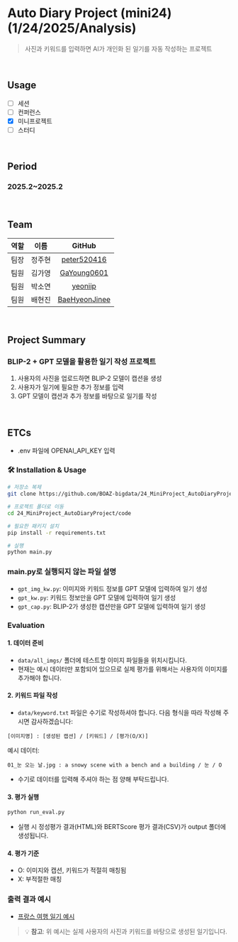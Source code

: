 # Auto Diary Project (mini24) (1/24/2025/Analysis)
> 사진과 키워드를 입력하면 AI가 개인화 된 일기를 자동 작성하는 프로젝트

</br>

## Usage
- [ ] 세션
- [ ] 컨퍼런스
- [X] 미니프로젝트
- [ ] 스터디

<br/>

## Period
### 2025.2~2025.2

<br/>

## Team
| 역할 | 이름 | GitHub |
|:---:|:---:|:---:|
| 팀장 | 정주현 | [peter520416](https://github.com/peter520416) |
| 팀원 | 김가영 | [GaYoung0601](https://github.com/GaYoung0601/) |
| 팀원 | 박소연 | [yeoniip](https://github.com/yeoniip/) |
| 팀원 | 배현진 | [BaeHyeonJinee](https://github.com/BaeHyeonJinee/) |


<br/>

## Project Summary
### BLIP-2 + GPT 모델을 활용한 일기 작성 프로젝트
1. 사용자의 사진을 업로드하면 BLIP-2 모델이 캡션을 생성
2. 사용자가 일기에 필요한 추가 정보를 입력
3. GPT 모델이 캡션과 추가 정보를 바탕으로 일기를 작성

<br/>

## ETCs
- .env 파일에 OPENAI_API_KEY 입력

### 🛠 Installation & Usage
```bash
# 저장소 복제
git clone https://github.com/BOAZ-bigdata/24_MiniProject_AutoDiaryProject.git

# 프로젝트 폴더로 이동
cd 24_MiniProject_AutoDiaryProject/code

# 필요한 패키지 설치
pip install -r requirements.txt

# 실행
python main.py
```

### main.py로 실행되지 않는 파일 설명
- `gpt_img_kw.py`: 이미지와 키워드 정보를 GPT 모델에 입력하여 일기 생성
- `gpt_kw.py`: 키워드 정보만을 GPT 모델에 입력하여 일기 생성
- `gpt_cap.py`: BLIP-2가 생성한 캡션만을 GPT 모델에 입력하여 일기 생성

### Evaluation
#### 1. 데이터 준비
- `data/all_imgs/` 폴더에 테스트할 이미지 파일들을 위치시킵니다.
- 현재는 예시 데이터만 포함되어 있으므로 실제 평가를 위해서는 사용자의 이미지를 추가해야 합니다.

#### 2. 키워드 파일 작성
- `data/keyword.txt` 파일은 수기로 작성하셔야 합니다. 다음 형식을 따라 작성해 주시면 감사하겠습니다:
```
[이미지명] : [생성된 캡션] / [키워드] / [평가(O/X)]
```

예시 데이터:
```
01_눈 오는 날.jpg : a snowy scene with a bench and a building / 눈 / O
```
- 수기로 데이터를 입력해 주셔야 하는 점 양해 부탁드립니다.

#### 3. 평가 실행
```bash
python run_eval.py
```
- 실행 시 정성평가 결과(HTML)와 BERTScore 평가 결과(CSV)가 output 폴더에 생성됩니다.

#### 4. 평가 기준
- O: 이미지와 캡션, 키워드가 적절히 매칭됨
- X: 부적절한 매칭

### 출력 결과 예시
- [프랑스 여행 일기 예시](output/(BLIP+GPT)_주현_프랑스.pdf)

> 💡 **참고**: 위 예시는 실제 사용자의 사진과 키워드를 바탕으로 생성된 일기입니다.